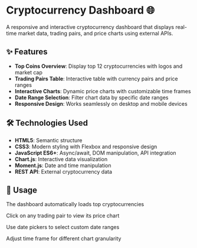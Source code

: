 # Cryptocurrency Dashboard 🌐

A responsive and interactive cryptocurrency dashboard that displays real-time market data, trading pairs, and price charts using external APIs.

## ✨ Features

- **Top Coins Overview**: Display top 12 cryptocurrencies with logos and market cap
- **Trading Pairs Table**: Interactive table with currency pairs and price ranges
- **Interactive Charts**: Dynamic price charts with customizable time frames
- **Date Range Selection**: Filter chart data by specific date ranges
- **Responsive Design**: Works seamlessly on desktop and mobile devices

## 🛠️ Technologies Used

- **HTML5**: Semantic structure
- **CSS3**: Modern styling with Flexbox and responsive design
- **JavaScript ES6+**: Async/await, DOM manipulation, API integration
- **Chart.js**: Interactive data visualization
- **Moment.js**: Date and time manipulation
- **REST API**: External cryptocurrency data

## 🎯 Usage
The dashboard automatically loads top cryptocurrencies

Click on any trading pair to view its price chart

Use date pickers to select custom date ranges

Adjust time frame for different chart granularity
